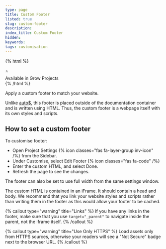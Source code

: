 ```yaml
---
type: page
title: Custom Footer
listed: true
slug: custom-footer
description: 
index_title: Custom Footer
hidden: 
keywords: 
tags: customisation
---
```


{% html %}
<div class="grow-border text-left">
<div class="grow-star">⭐</div>
    Available in Grow Projects
</div>
{% /html %}

Apply a custom footer to match your website.

Unlike [auto$](/support-center/documentation-footer), this footer is placed outside of the documentation container and is written using HTML. Thus, the custom footer is a webpage itself with its own styles and scripts.

## How to set a custom footer

To customise footer:

- Open Project Settings {% icon classes="fas fa-layer-group inv-icon" /%} from the Sidebar.
- Under Customise, select Edit Footer {% icon classes="fas fa-code" /%}
- Enter the custom HTML, and select Done.
- Refresh the page to see the changes.

The footer can also be set to use full width from the same settings window.

The custom HTML is contained in an iFrame. It should contain a head and body. We recommend that you link your website styles and scripts rather than writing them in the footer as this would allow your footer to be cached.

{% callout type="warning" title="Links" %}
If you have any links in the footer, make sure that you use `target="_parent"` to navigate inside the parent, not the iframe itself.
{% /callout %}

{% callout type="warning" title="Use Only HTTPS" %}
Load assets only from HTTPS sources, otherwise your readers will see a "Not Secure" badge next to the browser URL.
{% /callout %}